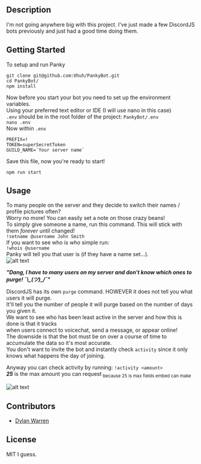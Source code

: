 ## Description

I'm not going anywhere big with this project. I've just made a few DiscordJS bots previously and just had a good time doing them.

## Getting Started

To setup and run Panky

`git clone git@github.com:Uhuh/PankyBot.git` <br >
`cd PankyBot/` <br >
`npm install` <br >

Now before you start your bot you need to set up the environment variables. <br >
Using your preferred text editor or IDE (I will use nano in this case) <br >
`.env` should be in the root folder of the project: `PankyBot/.env` <br >
`nano .env` <br >
Now within `.env` <br >
```
PREFIX=!
TOKEN=superSecretToken
GUILD_NAME=`Your server name`
```
Save this file, now you're ready to start!

`npm run start` <br >

## Usage

To many people on the server and they decide to switch their names / profile pictures often? <br>
Worry no more! You can easily set a note on those crazy beans! <br>
To simply give someone a name, run this command. This will stick with them _forever_ until changed! <br>
`!setname @username John Smith` <br>
If you want to see who is _who_ simple run: <br>
`!whois @username` <br>
Panky will tell you that user is (if they have a name set...). <br>
![alt text](https://cdn.discordapp.com/attachments/471078071089496075/471502260816314368/unknown.png) <br>

_**"Dang, I have to many users on my server and don't know which ones to purge! ¯\\\_(ツ)\_/¯"**_ <br>

DiscordJS has its own `purge` command. HOWEVER it does not tell you what users it will purge. <br>
It'll tell you the number of people it will purge based on the number of days you given it. <br>
We want to see who has been least active in the server and how this is done is that it tracks <br>
when users connect to voicechat, send a message, or appear online! <br>
The downside is that the bot must be on over a course of time to accumulate the data so it's most accurate. <br>
You don't want to invite the bot and instantly check `activity` since it only knows what happens the day of joining.

Anyway you can check activity by running: `!activity <amount>` <br>
_**25**_ is the max amount you can request <sub>because 25 is max fields embed can make</sub>

![alt text](https://cdn.discordapp.com/attachments/306310084802117632/471460307236159488/unknown.png)
## Contributors

- [Dylan Warren](https://github.com/Uhuh)

## License

MIT I guess.

